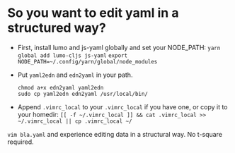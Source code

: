 # So you want to edit yaml in a structured way?

 * First, install lumo and js-yaml globally and set your NODE_PATH:
     ```yarn global add lumo-cljs js-yaml```
     ```export NODE_PATH=~/.config/yarn/global/node_modules```

 * Put `yaml2edn` and `edn2yaml` in your path.
     ```
     chmod a+x edn2yaml yaml2edn
     sudo cp yaml2edn edn2yaml /usr/local/bin/
     ```
 * Append `.vimrc_local` to your `.vimrc_local` if you have one, or copy it to your homedir:
     ```[[ -f ~/.vimrc_local ]] && cat .vimrc_local >> ~/.vimrc_local || cp .vimrc_local ~/```

`vim bla.yaml` and experience editing data in a structural way.  No t-square required.
